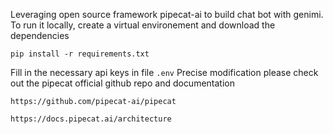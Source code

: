 Leveraging open source framework pipecat-ai to build chat bot with genimi.
To run it locally, create a virtual environement and download the dependencies
```
pip install -r requirements.txt
```
Fill in the necessary api keys in file ```.env```
Precise modification please check out the pipecat official github repo and documentation 
```
https://github.com/pipecat-ai/pipecat
```
```
https://docs.pipecat.ai/architecture
```
